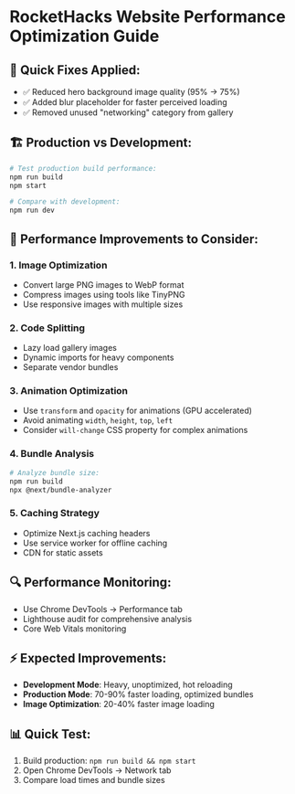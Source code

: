 # RocketHacks Website Performance Optimization Guide

## 🚀 Quick Fixes Applied:
- ✅ Reduced hero background image quality (95% → 75%)
- ✅ Added blur placeholder for faster perceived loading
- ✅ Removed unused "networking" category from gallery

## 🏗️ Production vs Development:
```bash
# Test production build performance:
npm run build
npm start

# Compare with development:
npm run dev
```

## 🎯 Performance Improvements to Consider:

### 1. Image Optimization
- Convert large PNG images to WebP format
- Compress images using tools like TinyPNG
- Use responsive images with multiple sizes

### 2. Code Splitting
- Lazy load gallery images
- Dynamic imports for heavy components
- Separate vendor bundles

### 3. Animation Optimization
- Use `transform` and `opacity` for animations (GPU accelerated)
- Avoid animating `width`, `height`, `top`, `left`
- Consider `will-change` CSS property for complex animations

### 4. Bundle Analysis
```bash
# Analyze bundle size:
npm run build
npx @next/bundle-analyzer
```

### 5. Caching Strategy
- Optimize Next.js caching headers
- Use service worker for offline caching
- CDN for static assets

## 🔍 Performance Monitoring:
- Use Chrome DevTools → Performance tab
- Lighthouse audit for comprehensive analysis
- Core Web Vitals monitoring

## ⚡ Expected Improvements:
- **Development Mode**: Heavy, unoptimized, hot reloading
- **Production Mode**: 70-90% faster loading, optimized bundles
- **Image Optimization**: 20-40% faster image loading

## 📊 Quick Test:
1. Build production: `npm run build && npm start`
2. Open Chrome DevTools → Network tab
3. Compare load times and bundle sizes